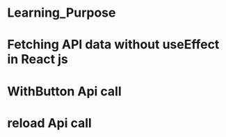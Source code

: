 # Learning_Purpose

# Fetching API data without useEffect in React js
# WithButton Api call
# reload Api call

